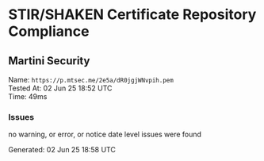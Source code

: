 # STIR/SHAKEN Certificate Repository Compliance

## Martini Security

Name: `https://p.mtsec.me/2e5a/dR0jgjWNvpih.pem`\
Tested At: 02 Jun 25 18:52 UTC\
Time: 49ms

### Issues

no warning, or error, or notice date level issues were found

Generated: 02 Jun 25 18:58 UTC